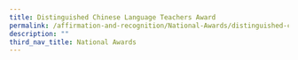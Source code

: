 ```yaml
---
title: Distinguished Chinese Language Teachers Award
permalink: /affirmation-and-recognition/National-Awards/distinguished-chinese-language-teachers-award
description: ""
third_nav_title: National Awards
---
```

